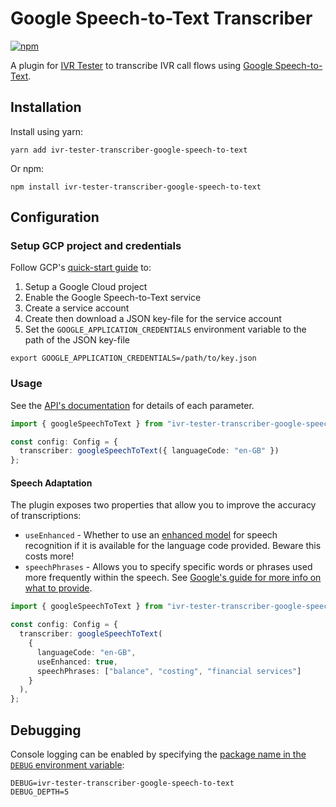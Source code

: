 # Google Speech-to-Text Transcriber

[![npm](https://img.shields.io/npm/v/ivr-tester-transcriber-google-speech-to-text)](https://www.npmjs.com/package/ivr-tester-transcriber-google-speech-to-text)

A plugin for [IVR Tester](https://github.com/SketchingDev/ivr-tester) to transcribe IVR call flows using
[Google Speech-to-Text](https://cloud.google.com/speech-to-text).

## Installation

Install using yarn:

```shell
yarn add ivr-tester-transcriber-google-speech-to-text
```

Or npm:

```shell
npm install ivr-tester-transcriber-google-speech-to-text
```

## Configuration

### Setup GCP project and credentials

Follow GCP's [quick-start guide](https://cloud.google.com/speech-to-text/docs/quickstart-client-libraries) to:
1. Setup a Google Cloud project
2. Enable the Google Speech-to-Text service
3. Create a service account
4. Create then download a JSON key-file for the service account
5. Set the `GOOGLE_APPLICATION_CREDENTIALS` environment variable to the path of the JSON key-file

```shell
export GOOGLE_APPLICATION_CREDENTIALS=/path/to/key.json
```

### Usage

See the [API's documentation](./doc/modules/_index_.md) for details of each parameter.

```typescript
import { googleSpeechToText } from "ivr-tester-transcriber-google-speech-to-text";

const config: Config = {
  transcriber: googleSpeechToText({ languageCode: "en-GB" })
};
```

#### Speech Adaptation

The plugin exposes two properties that allow you to improve the accuracy of transcriptions:

* `useEnhanced` - Whether to use an [enhanced model](https://cloud.google.com/speech-to-text/docs/enhanced-models)
  for speech recognition if it is available for the language code provided. Beware this costs more!
* `speechPhrases` - Allows you to specify specific words or phrases used more frequently within the speech. See
  [Google's guide for more info on what to provide](https://cloud.google.com/speech-to-text/docs/speech-adaptation).

```typescript
import { googleSpeechToText } from "ivr-tester-transcriber-google-speech-to-text";

const config: Config = {
  transcriber: googleSpeechToText(
    {
      languageCode: "en-GB",
      useEnhanced: true,
      speechPhrases: ["balance", "costing", "financial services"]
    }
  ),
};
```

## Debugging

Console logging can be enabled by specifying the
[package name in the `DEBUG` environment variable](https://github.com/visionmedia/debug#environment-variables):

```
DEBUG=ivr-tester-transcriber-google-speech-to-text
DEBUG_DEPTH=5
```
